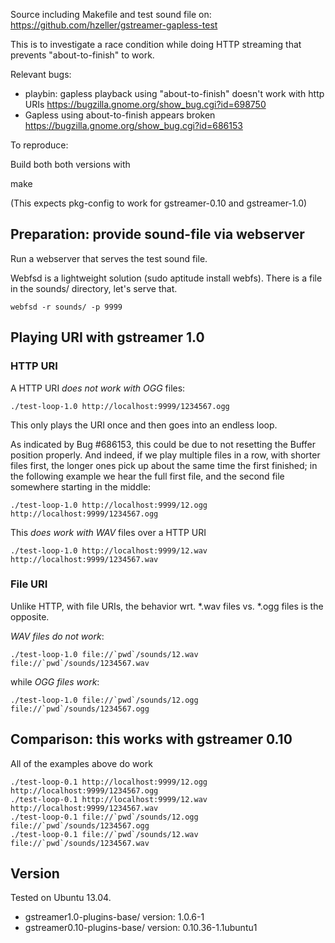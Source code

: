  Source including Makefile and test sound file on:
 https://github.com/hzeller/gstreamer-gapless-test

 This is to investigate a race condition while doing HTTP streaming that
 prevents "about-to-finish" to work.

 Relevant bugs:
   - playbin: gapless playback using "about-to-finish" doesn't work with http URIs
     https://bugzilla.gnome.org/show_bug.cgi?id=698750
   - Gapless using about-to-finish appears broken
     https://bugzilla.gnome.org/show_bug.cgi?id=686153

To reproduce:

Build both both versions with

 make

 (This expects pkg-config to work for gstreamer-0.10 and gstreamer-1.0)

Preparation: provide sound-file via webserver
---------------------------------------------

Run a webserver that serves the test sound file.

Webfsd is a lightweight solution (sudo aptitude install webfs). There
is a file in the sounds/ directory, let's serve that.

    webfsd -r sounds/ -p 9999

Playing URI with gstreamer 1.0
------------------------------

### HTTP URI ###

A HTTP URI *does not work with OGG* files:

    ./test-loop-1.0 http://localhost:9999/1234567.ogg

This only plays the URI once and then goes into an endless loop.

As indicated by Bug #686153, this could be due to not resetting the
Buffer position properly. And indeed, if we play multiple files in a row,
with shorter files first, the longer ones pick up about the same time
the first finished; in the following example we hear the full first file,
and the second file somewhere starting in the middle:
 
    ./test-loop-1.0 http://localhost:9999/12.ogg http://localhost:9999/1234567.ogg

This *does work with WAV* files over a HTTP URI

    ./test-loop-1.0 http://localhost:9999/12.wav http://localhost:9999/1234567.wav

### File URI ###

Unlike HTTP, with file URIs, the behavior wrt. *.wav files vs. *.ogg files
is the opposite.

*WAV files do not work*:

    ./test-loop-1.0 file://`pwd`/sounds/12.wav file://`pwd`/sounds/1234567.wav

while *OGG files work*:

    ./test-loop-1.0 file://`pwd`/sounds/12.ogg file://`pwd`/sounds/1234567.ogg

Comparison: this works with gstreamer 0.10
------------------------------------------

All of the examples above do work

    ./test-loop-0.1 http://localhost:9999/12.ogg http://localhost:9999/1234567.ogg
    ./test-loop-0.1 http://localhost:9999/12.wav http://localhost:9999/1234567.wav
    ./test-loop-0.1 file://`pwd`/sounds/12.ogg file://`pwd`/sounds/1234567.ogg
    ./test-loop-0.1 file://`pwd`/sounds/12.wav file://`pwd`/sounds/1234567.wav

Version
-------

Tested on Ubuntu 13.04.
   - gstreamer1.0-plugins-base/ version: 1.0.6-1
   - gstreamer0.10-plugins-base/ version: 0.10.36-1.1ubuntu1
